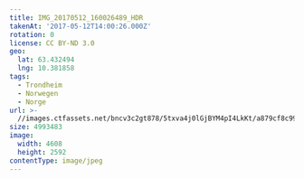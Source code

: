 ```yaml
---
title: IMG_20170512_160026489_HDR
takenAt: '2017-05-12T14:00:26.000Z'
rotation: 0
license: CC BY-ND 3.0
geo:
  lat: 63.432494
  lng: 10.381858
tags:
  - Trondheim
  - Norwegen
  - Norge
url: >-
  //images.ctfassets.net/bncv3c2gt878/5txva4j0lGjBYM4pI4LkKt/a879cf8c9991dface0c9c7992041555e/img_20170512_160026489_hdr_33841007823_o
size: 4993483
image:
  width: 4608
  height: 2592
contentType: image/jpeg
---
```


